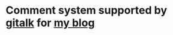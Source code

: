 # Comment system supported by [gitalk](https://github.com/gitalk/gitalk) for [my blog](https://beautyyuyanli.ml)
